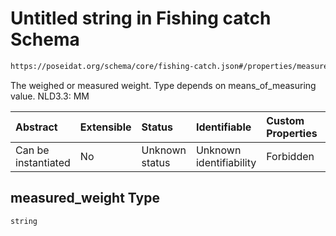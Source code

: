 # Untitled string in Fishing catch Schema

```txt
https://poseidat.org/schema/core/fishing-catch.json#/properties/measured_weight
```

The weighed or measured weight. Type depends on means_of_measuring value. NLD3.3: MM

| Abstract            | Extensible | Status         | Identifiable            | Custom Properties | Additional Properties | Access Restrictions | Defined In                                                                    |
| :------------------ | :--------- | :------------- | :---------------------- | :---------------- | :-------------------- | :------------------ | :---------------------------------------------------------------------------- |
| Can be instantiated | No         | Unknown status | Unknown identifiability | Forbidden         | Allowed               | none                | [fishing-catch.json*](schemas/core/fishing-catch.json "open original schema") |

## measured_weight Type

`string`
